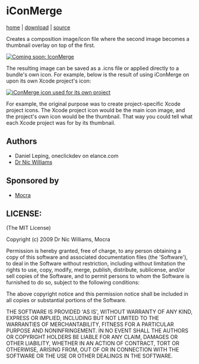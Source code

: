 # iConMerge

[home](http://mocra.com/projects/iconmerge) | [download](http://mocra.com/project_downloads/iconmerge) | [source](http://github.com/mocra/iconmerge)

Creates a composition image/icon file where the second image becomes a thumbnail overlay on top of the first.

<div class="thumbnail"><a href="http://skitch.com/drnic/bdagi/coming-soon-iconmerge"><img src="http://img.skitch.com/20090207-emn72965qpe2xe7kidkc1xesuq.preview.jpg" alt="Coming soon: IconMerge" /></a></div>

The resulting image can be saved as a .icns file or applied directly to a bundle's own icon. For example, below is the result of using iConMerge on upon its own Xcode project's icon:

<div class="thumbnail"><a href="http://skitch.com/drnic/brbe3/iconmerge-icon-used-for-its-own-project"><img src="http://img.skitch.com/20090209-jcw3x34q39auxpng7341wt9g46.preview.jpg" alt="iConMerge icon used for its own project" /></a></div>

For example, the original purpose was to create project-specific Xcode project icons. The 
Xcode project icon would be the main icon image, and the project's own icon would be the 
thumbnail. That way you could tell what each Xcode project was for by its thumbnail.

## Authors

* Daniel Leping, oneclickdev on elance.com
* [Dr Nic Williams](http://drnicwilliams.com)

## Sponsored by

* [Mocra](http://mocra.com)

## LICENSE:

(The MIT License)

Copyright (c) 2009 Dr Nic Williams, Mocra

Permission is hereby granted, free of charge, to any person obtaining
a copy of this software and associated documentation files (the
'Software'), to deal in the Software without restriction, including
without limitation the rights to use, copy, modify, merge, publish,
distribute, sublicense, and/or sell copies of the Software, and to
permit persons to whom the Software is furnished to do so, subject to
the following conditions:

The above copyright notice and this permission notice shall be
included in all copies or substantial portions of the Software.

THE SOFTWARE IS PROVIDED 'AS IS', WITHOUT WARRANTY OF ANY KIND,
EXPRESS OR IMPLIED, INCLUDING BUT NOT LIMITED TO THE WARRANTIES OF
MERCHANTABILITY, FITNESS FOR A PARTICULAR PURPOSE AND NONINFRINGEMENT.
IN NO EVENT SHALL THE AUTHORS OR COPYRIGHT HOLDERS BE LIABLE FOR ANY
CLAIM, DAMAGES OR OTHER LIABILITY, WHETHER IN AN ACTION OF CONTRACT,
TORT OR OTHERWISE, ARISING FROM, OUT OF OR IN CONNECTION WITH THE
SOFTWARE OR THE USE OR OTHER DEALINGS IN THE SOFTWARE.